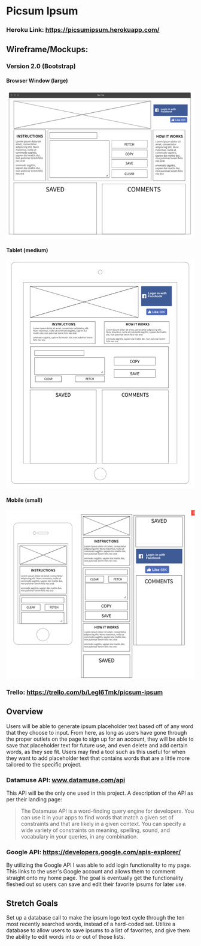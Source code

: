 # Picsum Ipsum
### Heroku Link: https://picsumipsum.herokuapp.com/
## Wireframe/Mockups:
### Version 2.0 (Bootstrap)
#### Browser Window (large)
![alt text](https://github.com/mattsteffey/Picsum-Ipsum/blob/master/extras/large.png?raw=true)
#### Tablet (medium)
![alt text](https://github.com/mattsteffey/Picsum-Ipsum/blob/master/extras/medium.png?raw=true)
#### Mobile (small)
![alt text](https://github.com/mattsteffey/Picsum-Ipsum/blob/master/extras/small.png?raw=true)

### Trello: https://trello.com/b/Legl6Tmk/picsum-ipsum


## Overview
Users will be able to generate ipsum placeholder text based off of any word that they choose to input. From here, as long as users have gone through the proper outlets on the page to sign up for an account, they will be able to save that placeholder text for future use, and even delete and add certain words, as they see fit. Users may find a tool such as this useful for when they want to add placeholder text that contains words that are a little more tailored to the specific project.
### Datamuse API: www.datamuse.com/api
This API will be the only one used in this project. 
A description of the API as per their landing page:
> The Datamuse API is a word-finding query engine for developers. You can use it in your apps to find words that match a given set of constraints and that are likely in a given context. You can specify a wide variety of constraints on meaning,  spelling, sound, and vocabulary in your queries, in any combination.
### Google API: https://developers.google.com/apis-explorer/
By utilizing the Google API I was able to add login functionality to my page. This links to the user's Google account and allows them to comment straight onto my home page. The goal is eventually get the functionality fleshed out so users can save and edit their favorite ipsums for later use.


## Stretch Goals
Set up a database call to make the ipsum logo text cycle through the ten most recently searched words, instead of a hard-coded set.
Utilize a database to allow users to save ipsums to a list of favorites, and give them the ability to edit words into or out of those lists.

